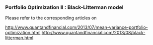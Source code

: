### Portfolio Optimization II : Black-Litterman model

Please refer to the corresponding articles on 

http://www.quantandfinancial.com/2013/07/mean-variance-portfolio-optimization.html
http://www.quantandfinancial.com/2013/08/black-litterman.html
